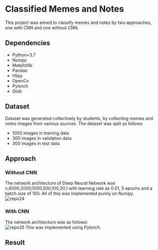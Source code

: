 # Classified Memes and Notes
This project was aimed to classify memes and notes by two approaches, one with CNN and one without CNN.
## Dependencies 
- Python=3.7
- Numpy
- Matplotlib
- Pandas
- h5py
- OpenCv
- Pytorch
- Glob
## Dataset 
Dataset was generated collectively by students, by collecting memes and notes images from various sources. The dataset was split as follows
- 1000 images in training data
- 300 images in validation data
- 300 images in test data
## Approach
### Without CNN
The network architecture of Deep Neural Network was n,6000,2000,1000,500,100,20,1 with learning rate as 0.01, 5 epochs and a batch size of 100. All of this was implemented purely on Numpy.
<br />
![repo24](https://user-images.githubusercontent.com/64823050/131244446-737e5074-0164-499d-8c82-f939f2efa382.png)
### With CNN
The network architecture was as follows: 
<br />
![repo25](https://user-images.githubusercontent.com/64823050/131244511-40ef6345-292a-403f-a864-90b8ba413173.png)
This was implemented using Pytorch.
## Result 
